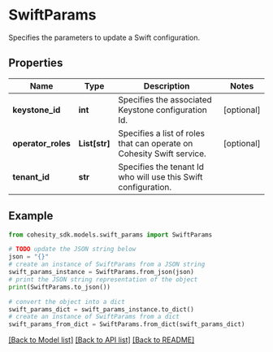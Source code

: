# SwiftParams

Specifies the parameters to update a Swift configuration.

## Properties

Name | Type | Description | Notes
------------ | ------------- | ------------- | -------------
**keystone_id** | **int** | Specifies the associated Keystone configuration Id. | [optional] 
**operator_roles** | **List[str]** | Specifies a list of roles that can operate on Cohesity Swift service. | [optional] 
**tenant_id** | **str** | Specifies the tenant Id who will use this Swift configuration. | 

## Example

```python
from cohesity_sdk.models.swift_params import SwiftParams

# TODO update the JSON string below
json = "{}"
# create an instance of SwiftParams from a JSON string
swift_params_instance = SwiftParams.from_json(json)
# print the JSON string representation of the object
print(SwiftParams.to_json())

# convert the object into a dict
swift_params_dict = swift_params_instance.to_dict()
# create an instance of SwiftParams from a dict
swift_params_from_dict = SwiftParams.from_dict(swift_params_dict)
```
[[Back to Model list]](../README.md#documentation-for-models) [[Back to API list]](../README.md#documentation-for-api-endpoints) [[Back to README]](../README.md)


